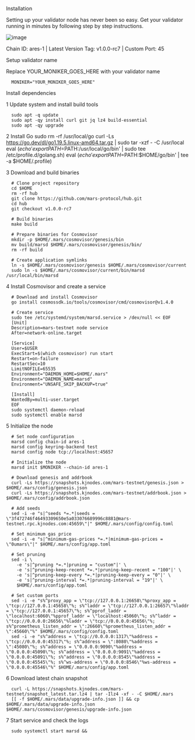 Installation

Setting up your validator node has never been so easy. Get your validator running in minutes by following step by step instructions.

![image](https://user-images.githubusercontent.com/91251550/213093565-365cf869-84df-47f7-86aa-f08cc4616240.png)

Chain ID: ares-1 | Latest Version Tag: v1.0.0-rc7 | Custom Port: 45

Setup validator name

Replace YOUR_MONIKER_GOES_HERE with your validator name

      MONIKER="YOUR_MONIKER_GOES_HERE"

Install dependencies

1 Update system and install build tools

      sudo apt -q update
      sudo apt -qy install curl git jq lz4 build-essential
      sudo apt -qy upgrade
2 Install Go
      sudo rm -rf /usr/local/go
      curl -Ls https://go.dev/dl/go1.19.5.linux-amd64.tar.gz | sudo tar -xzf - -C /usr/local
      eval $(echo 'export PATH=$PATH:/usr/local/go/bin' | sudo tee /etc/profile.d/golang.sh)
      eval $(echo 'export PATH=$PATH:$HOME/go/bin' | tee -a $HOME/.profile)

3 Download and build binaries

      # Clone project repository
      cd $HOME
      rm -rf hub
      git clone https://github.com/mars-protocol/hub.git
      cd hub
      git checkout v1.0.0-rc7
      ​
      # Build binaries
      make build
      ​
      # Prepare binaries for Cosmovisor
      mkdir -p $HOME/.mars/cosmovisor/genesis/bin
      mv build/marsd $HOME/.mars/cosmovisor/genesis/bin/
      rm -rf build
      ​
      # Create application symlinks
      ln -s $HOME/.mars/cosmovisor/genesis $HOME/.mars/cosmovisor/current
      sudo ln -s $HOME/.mars/cosmovisor/current/bin/marsd /usr/local/bin/marsd
      
4 Install Cosmovisor and create a service

      # Download and install Cosmovisor
      go install cosmossdk.io/tools/cosmovisor/cmd/cosmovisor@v1.4.0
      ​
      # Create service
      sudo tee /etc/systemd/system/marsd.service > /dev/null << EOF
      [Unit]
      Description=mars-testnet node service
      After=network-online.target
      ​
      [Service]
      User=$USER
      ExecStart=$(which cosmovisor) run start
      Restart=on-failure
      RestartSec=10
      LimitNOFILE=65535
      Environment="DAEMON_HOME=$HOME/.mars"
      Environment="DAEMON_NAME=marsd"
      Environment="UNSAFE_SKIP_BACKUP=true"
      ​
      [Install]
      WantedBy=multi-user.target
      EOF
      sudo systemctl daemon-reload
      sudo systemctl enable marsd
      
5 Initialize the node

      # Set node configuration
      marsd config chain-id ares-1
      marsd config keyring-backend test
      marsd config node tcp://localhost:45657
      ​
      # Initialize the node
      marsd init $MONIKER --chain-id ares-1
      ​
      # Download genesis and addrbook
      curl -Ls https://snapshots.kjnodes.com/mars-testnet/genesis.json > $HOME/.mars/config/genesis.json
      curl -Ls https://snapshots.kjnodes.com/mars-testnet/addrbook.json > $HOME/.mars/config/addrbook.json
      ​
      # Add seeds
      sed -i -e "s|^seeds *=.*|seeds = \"3f472746f46493309650e5a033076689996c8881@mars-testnet.rpc.kjnodes.com:45659\"|" $HOME/.mars/config/config.toml
      ​
      # Set minimum gas price
      sed -i -e "s|^minimum-gas-prices *=.*|minimum-gas-prices = \"0umars\"|" $HOME/.mars/config/app.toml
      ​
      # Set pruning
      sed -i \
        -e 's|^pruning *=.*|pruning = "custom"|' \
        -e 's|^pruning-keep-recent *=.*|pruning-keep-recent = "100"|' \
        -e 's|^pruning-keep-every *=.*|pruning-keep-every = "0"|' \
        -e 's|^pruning-interval *=.*|pruning-interval = "19"|' \
        $HOME/.mars/config/app.toml
      ​
      # Set custom ports
      sed -i -e "s%^proxy_app = \"tcp://127.0.0.1:26658\"%proxy_app = \"tcp://127.0.0.1:45658\"%; s%^laddr = \"tcp://127.0.0.1:26657\"%laddr = \"tcp://127.0.0.1:45657\"%; s%^pprof_laddr = \"localhost:6060\"%pprof_laddr = \"localhost:45060\"%; s%^laddr = \"tcp://0.0.0.0:26656\"%laddr = \"tcp://0.0.0.0:45656\"%; s%^prometheus_listen_addr = \":26660\"%prometheus_listen_addr = \":45660\"%" $HOME/.mars/config/config.toml
      sed -i -e "s%^address = \"tcp://0.0.0.0:1317\"%address = \"tcp://0.0.0.0:45317\"%; s%^address = \":8080\"%address = \":45080\"%; s%^address = \"0.0.0.0:9090\"%address = \"0.0.0.0:45090\"%; s%^address = \"0.0.0.0:9091\"%address = \"0.0.0.0:45091\"%; s%^address = \"0.0.0.0:8545\"%address = \"0.0.0.0:45545\"%; s%^ws-address = \"0.0.0.0:8546\"%ws-address = \"0.0.0.0:45546\"%" $HOME/.mars/config/app.toml

6 Download latest chain snapshot

      curl -L https://snapshots.kjnodes.com/mars-testnet/snapshot_latest.tar.lz4 | tar -Ilz4 -xf - -C $HOME/.mars
      [[ -f $HOME/.mars/data/upgrade-info.json ]] && cp $HOME/.mars/data/upgrade-info.json $HOME/.mars/cosmovisor/genesis/upgrade-info.json

7 Start service and check the logs

      sudo systemctl start marsd && 
